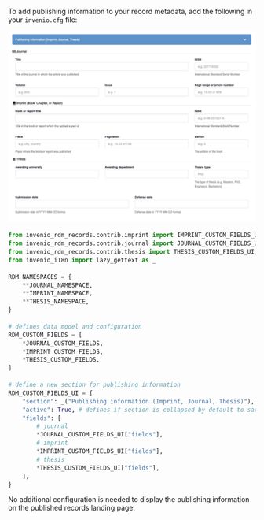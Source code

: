 To add publishing information to your record metadata, add the following in your `invenio.cfg` file: 

![Publishing info](./imgs/publishing-info.png)
```python
from invenio_rdm_records.contrib.imprint import IMPRINT_CUSTOM_FIELDS_UI, IMPRINT_CUSTOM_FIELDS, IMPRINT_NAMESPACE
from invenio_rdm_records.contrib.journal import JOURNAL_CUSTOM_FIELDS_UI, JOURNAL_CUSTOM_FIELDS, JOURNAL_NAMESPACE
from invenio_rdm_records.contrib.thesis import THESIS_CUSTOM_FIELDS_UI, THESIS_CUSTOM_FIELDS, THESIS_NAMESPACE
from invenio_i18n import lazy_gettext as _

RDM_NAMESPACES = {
    **JOURNAL_NAMESPACE,
    **IMPRINT_NAMESPACE,
    **THESIS_NAMESPACE,
}

# defines data model and configuration
RDM_CUSTOM_FIELDS = [
    *JOURNAL_CUSTOM_FIELDS,
    *IMPRINT_CUSTOM_FIELDS,
    *THESIS_CUSTOM_FIELDS,
]

# define a new section for publishing information
RDM_CUSTOM_FIELDS_UI = {
    "section": _("Publishing information (Imprint, Journal, Thesis)"),
    "active": True, # defines if section is collapsed by default to save space
    "fields": [
        # journal
        *JOURNAL_CUSTOM_FIELDS_UI["fields"],
        # imprint
        *IMPRINT_CUSTOM_FIELDS_UI["fields"],
        # thesis
        *THESIS_CUSTOM_FIELDS_UI["fields"],
    ],
}

```

No additional configuration is needed to display the publishing information on the published records landing page.